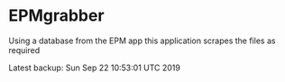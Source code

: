 # EPMgrabber
Using a database from the EPM app this application scrapes the files as required


Latest backup: Sun Sep 22 10:53:01 UTC 2019
